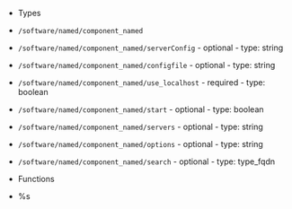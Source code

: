  - Types
  - `/software/named/component_named`
   - `/software/named/component_named/serverConfig`
    - optional
    - type: string
   - `/software/named/component_named/configfile`
    - optional
    - type: string
   - `/software/named/component_named/use_localhost`
    - required
    - type: boolean
   - `/software/named/component_named/start`
    - optional
    - type: boolean
   - `/software/named/component_named/servers`
    - optional
    - type: string
   - `/software/named/component_named/options`
    - optional
    - type: string
   - `/software/named/component_named/search`
    - optional
    - type: type_fqdn

 - Functions
  - %s
